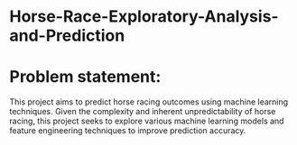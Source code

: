 # Horse-Race-Exploratory-Analysis-and-Prediction
# Problem statement:
This project aims to predict horse racing outcomes using machine learning techniques. Given the complexity and inherent unpredictability of horse racing, this project seeks to explore various machine learning models and feature engineering techniques to improve prediction accuracy.
